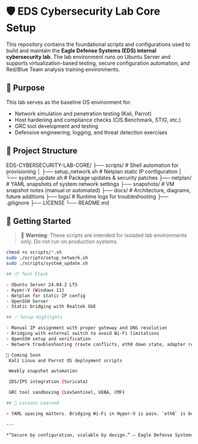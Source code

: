 # 🛡️ EDS Cybersecurity Lab Core Setup

This repository contains the foundational scripts and configurations used to build and maintain the **Eagle Defense Systems (EDS) internal cybersecurity lab**. The lab environment runs on Ubuntu Server and supports virtualization-based testing, secure configuration automation, and Red/Blue Team analysis training environments.

## 🔧 Purpose
This lab serves as the baseline OS environment for:
- Network simulation and penetration testing (Kali, Parrot)
- Host hardening and compliance checks (CIS Benchmark, STIG, etc.)
- GRC tool development and testing
- Defensive engineering, logging, and threat detection exercises

## 📂 Project Structure
EDS-CYBERSECURITY-LAB-CORE/ 
├── scripts/ # Shell automation for provisioning 
│ ├── setup_network.sh # Netplan static IP configuration 
│ └── system_update.sh # Package updates & security patches 
├── netplan/ # YAML snapshots of system network settings 
├── snapshots/ # VM snapshot notes (manual or automated) 
├── docs/ # Architecture, diagrams, future additions 
├── logs/ # Runtime logs for troubleshooting 
├── .gitignore 
├── LICENSE 
└── README.md


## 🚀 Getting Started

> 🛑 **Warning**: These scripts are intended for isolated lab environments only. Do not run on production systems.

```bash
chmod +x scripts/*.sh
sudo ./scripts/setup_network.sh
sudo ./scripts/system_update.sh

## 📦 Tech Stack

- Ubuntu Server 24.04.2 LTS
- Hyper-V (Windows 11)
- Netplan for static IP config
- OpenSSH Server
- Static bridging with Realtek GbE

## ✅ Setup Highlights

- Manual IP assignment with proper gateway and DNS resolution
- Bridging with external switch to avoid Wi-Fi limitations
- OpenSSH setup and verification
- Network troubleshooting (route conflicts, eth0 down state, adapter rebinding)

🔮 Coming Soon
 Kali Linux and Parrot OS deployment scripts

 Weekly snapshot automation

 IDS/IPS integration (Suricata)

 GRC tool sandboxing (LexSentinel, UEBA, CMF)

## 🧠 Lessons Learned

> YAML spacing matters. Bridging Wi-Fi in Hyper-V is pain. `eth0` is both your friend and your enemy.

---

*“Secure by configuration, scalable by design.” — Eagle Defense Systems*
